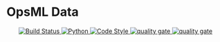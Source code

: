 # OpsML Data

<p align="center">
  <a href="https://drone.shipt.com/shipt/py-opsml">
  <img alt="Build Status" src="https://drone.shipt.com/api/badges/shipt/opsml-data/status.svg"/>

  <a href="https://www.python.org/downloads/release/python-390/">
  <img alt="Python" src="https://upload.wikimedia.org/wikipedia/commons/1/1b/Blue_Python_3.9_Shield_Badge.svg" />

  <img alt="Code Style" src="https://img.shields.io/badge/code%20style-black-000000.svg" />

  <a href="https://sonarqube.shipt.com/dashboard?id=shipt_opsml-data_AYTUBacTQq5Yye6S24hq">
  <img alt="quality gate" src="https://sonarqube.shipt.com/api/project_badges/measure?project=shipt_opsml-pipelines_AYRc4wMXEju8C6-GH2aW&metric=alert_status&token=squ_44147ff03402c20656a2ed05aab463378bf5c1a0" />

  <a href="https://sonarqube.shipt.com/component_measures?id=shipt_opsml-pipelines_AYRc4wMXEju8C6-GH2aW&metric=coverage">
  <img alt="quality gate" src="https://sonarqube.shipt.com/api/project_badges/measure?project=shipt_opsml-pipelines_AYRc4wMXEju8C6-GH2aW&metric=coverage&token=squ_44147ff03402c20656a2ed05aab463378bf5c1a0" />

</p>

